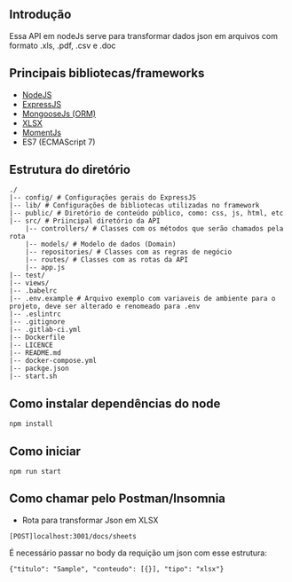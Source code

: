 ## Introdução
Essa API em nodeJs serve para transformar dados json em arquivos com formato .xls, .pdf, .csv e .doc

## Principais bibliotecas/frameworks

*  [NodeJS](https://nodejs.org/en/)
*  [ExpressJS](https://expressjs.com/pt-br/)
*  [MongooseJs (ORM)](https://mongoosejs.com/)
*  [XLSX](https://github.com/SheetJS/sheetjs)
*  [MomentJs](https://momentjs.com/)
*  ES7 (ECMAScript 7)

## Estrutura do diretório
```
./
|-- config/ # Configurações gerais do ExpressJS 
|-- lib/ # Configurações de bibliotecas utilizadas no framework
|-- public/ # Diretório de conteúdo público, como: css, js, html, etc
|-- src/ # Priincipal diretório da API
    |-- controllers/ # Classes com os métodos que serão chamados pela rota
    |-- models/ # Modelo de dados (Domain)
    |-- repositories/ # Classes com as regras de negócio
    |-- routes/ # Classes com as rotas da API
    |-- app.js
|-- test/
|-- views/
|-- .babelrc
|-- .env.example # Arquivo exemplo com variaveis de ambiente para o projeto, deve ser alterado e renomeado para .env
|-- .eslintrc
|-- .gitignore
|-- .gitlab-ci.yml
|-- Dockerfile
|-- LICENCE
|-- README.md
|-- docker-compose.yml
|-- packge.json
|-- start.sh
```

## Como instalar dependências do node
`npm install`

## Como iniciar
`npm run start`

## Como chamar pelo Postman/Insomnia

* Rota para transformar Json em XLSX

`[POST]localhost:3001/docs/sheets`

É necessário passar no body da requição um json com esse estrutura:

`{"titulo": "Sample", "conteudo": [{}], "tipo": "xlsx"}`




